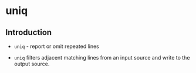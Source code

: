 # uniq

## Introduction

* `uniq` - report or omit repeated lines

* `uniq` filters adjacent matching lines from an input source and write to the output source.